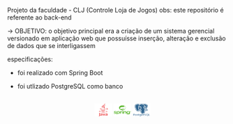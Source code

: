 Projeto da faculdade - CLJ (Controle Loja de Jogos)
obs: este repositório é referente ao back-end

-> OBJETIVO: o objetivo principal era a criação de um sistema gerencial versionado em aplicação web que possuísse inserção, alteração e exclusão de dados que se interligassem 

especificações:
- foi realizado com Spring Boot 
- foi utlizado PostgreSQL como banco

  <div style="display: inline_block; padding: 0 auto" align="center"><br>
  <img align="center" alt="Java" height="30" width="40" href="#" src="https://raw.githubusercontent.com/devicons/devicon/1119b9f84c0290e0f0b38982099a2bd027a48bf1/icons/java/java-plain-wordmark.svg">
  <img align="center" alt="Spring Boot" height="30" width="40" href="#" src="https://raw.githubusercontent.com/devicons/devicon/1119b9f84c0290e0f0b38982099a2bd027a48bf1/icons/spring/spring-original-wordmark.svg">
  <img align="center" alt="PostgreSQL" height="30" width="40" href="#" src="https://raw.githubusercontent.com/devicons/devicon/1119b9f84c0290e0f0b38982099a2bd027a48bf1/icons/postgresql/postgresql-plain-wordmark.svg"> 
  </div>

